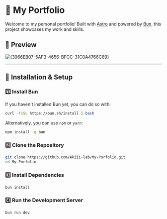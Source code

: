 # 🌟 My Portfolio  

Welcome to my personal portfolio! Built with [Astro](https://astro.build/) and powered by [Bun](https://bun.sh/), this project showcases my work and skills.

## 📸 Preview  
![{3966EB07-5AF3-4656-BFCC-31C0A4766C89}](https://github.com/user-attachments/assets/4ab576fd-cdb5-4a4b-bdef-3ab97f6ca5e6)


---

## 🚀 Installation & Setup  

### 1️⃣ Install Bun  
If you haven't installed Bun yet, you can do so with:  

```sh
curl -fsSL https://bun.sh/install | bash
```

Alternatively, you can use ``npm`` or ``yarn``:
```sh
npm install -g bun
```
###  2️⃣ Clone the Repository
```sh
git clone https://github.com/Akiii-lab/My-Porfolio.git
cd My-Porfolio
```
### 3️⃣ Install Dependencies
```sh
bun install
```
### 4️⃣ Run the Development Server
```sh
bun run dev
```
